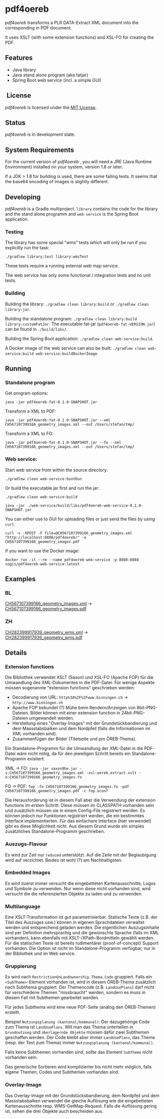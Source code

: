 # pdf4oereb 

_pdf4oereb_ transforms a PLR DATA-Extract XML document into the corresponding in PDF document.

It uses XSLT (with some extension functions) and XSL-FO for creating the PDF.

## Features
* Java library
* Java stand alone program (aka fatjar)
* Spring Boot web service (incl. a simple GUI)

##  License

_pdf4oereb_ is licensed under the [MIT License](LICENSE).

## Status

_pdf4oereb_  is in development state.

## System Requirements

For the current version of _pdf4oereb_ , you will need a JRE (Java Runtime Environment) installed on your system, version 1.8 or later.

If a JDK > 1.8 for building is used, there are some failing tests. It seems that the base64 encoding of images is slightly different.

## Developing

_pdf4oereb_ is a Gradle multiproject. `library` contains the code for the library and the stand alone programm and `web-service` is the Spring Boot application.

### Testing

The library has some special "wms" tests which will only be run if you explicitly run the task:

```
./gradlew library:test library:wmsTest
```

These tests require a running external web map service.

The web service has only some functional / integration tests and no unit tests.

### Building

Building the library: `./gradlew clean library:build` or `./gradlew clean library:jar`.

Building the standalone program: `./gradlew clean library:build library:customFatJar`. The executable fat-jar (`pdf4oereb-fat-VERSION.jar`) can be found in `./build/libs/`.

Building the Spring Boot application: `./gradlew clean web-service:build`.

A Docker image of the web service can also be built: `./gradlew clean web-service:build web-service:buildDockerImage`.

## Running

### Standalone program

Get program options:
```
java -jar pdf4oereb-fat-0.1.0-SNAPSHOT.jar 
```

Transform a XML to PDF:
```
java -jar pdf4oereb-fat-0.1.0-SNAPSHOT.jar --xml CH567107399166_geometry_images.xml --out /Users/stefan/tmp/
```

Transform a XML to FO:
```
java -jar pdf4oereb-fat-0.1.0-SNAPSHOT.jar --fo --xml CH567107399166_geometry_images.xml --out /Users/stefan/tmp/
```

### Web service:

Start web service from within the source directory:
```
./gradlew clean web-service:bootRun
```

Or build the executable jar first and run the jar:
```
./gradlew clean web-service:build
```
```
java -jar ./web-service/build/libs/pdf4oereb-web-service-0.1.0-SNAPSHOT.jar
```

You can either use to GUI for uploading files or just send the files by using `curl`:
```
curl -v -XPOST -F file=@CH567107399166_geometry_images.xml "http://localhost:8888/pdf4oereb/" -o CH567107399166_geometry_images.pdf
```

If you want to use the Docker image:
```
docker run -it --rm --name pdf4oereb-web-service -p 8888:8888 sogis/pdf4oereb-web-service:latest
```

## Examples
### BL
[CH567107399166_geometry_images.xml](https://gitlab.com/sogis/pdf4oereb/blob/master/library/src/test/data/bl/CH567107399166_geometry_images.xml) -> [CH567107399166_geometry_images.pdf](https://gitlab.com/sogis/pdf4oereb/blob/master/library/src/test/data/bl/CH567107399166_geometry_images.pdf)

### ZH
[CH282399917939_geometry_wms.xml](https://gitlab.com/sogis/pdf4oereb/blob/master/library/src/test/data/zh/CH282399917939_geometry_wms.xml) -> [CH282399917939_geometry_wms.pdf](https://gitlab.com/sogis/pdf4oereb/blob/master/library/src/test/data/zh/CH282399917939_geometry_wms.pdf)


## Details
### Extension functions
Die Bibliothek verwendet XSLT (Saxon) und XSL-FO (Apache FOP) für die Umwandlung des XML-Dokumentes in die PDF-Datei. Für wenige Aspekte müssen sogenannte "extension functions" geschrieben werden:

- Decodierung von URL: `http%3A%2F%2Fwww.binningen.ch` -> `http://www.binningen.ch`
- Apache FOP bekundet (?) Mühe beim Rendern/Anzeigen von 8bit-PNG-Dateien. Bilder können mit einer extension function in 24bit-PNG-Dateien umgewandelt werden.
- Herstellung eines "Overlay-Images" mit der Grundstückbandierung und dem Massstabsbalken und dem Nordpfeil (falls die Informationen im XML vorhanden sind).
- Zusammenfügen der Bilder (Titelseite und pro ÖREB-Thema).

Ein Standalone-Programm für die Umwandlung der XML-Datei in die PDF-Datei wäre nicht nötig, da für den jeweiligen Schritt bereits ein Standalone-Programm existiert:

XML -> FO: `java -jar saxon9he.jar -s:CH567107399166_geometry_images.xml -xsl:oereb_extract.xslt -o:CH567107399166_geometry_images.fo`

FO -> PDF: `fop -fo CH567107399166_geometry_images.fo -pdf CH567107399166_geometry_images.pdf -c fop.xconf`

Die Herausforderung ist in diesem Fall aber die Verwendung der extension functions im ersten Schritt. Diese müssen im CLASSPATH vorhanden sein und zusätzlich müssen sie in einem Config-File registriert werden. Es können jedoch nur Funktionen registriert werden, die ein bestimmtes Interface implementierten. Für das einfachere Interface (hier verwendet) gibt es diese Möglichkeit nicht. Aus diesem Grund wurde ein simples zusätzliches Standalone-Programm geschrieben.

### Auszugs-Flavour
Es wird zur Zeit nur `reduced` unterstützt. Auf die Zeile mit der Beglaubigung wird auf verzichtet. Beides ist wohl (?) am Nachhaltigsten.

### Embedded Images
Es wird zuerst immer versucht die eingebetteten Kartenausschnitte, Logos und Symbole zu verwenden. Nur wenn diese nicht vorhanden sind, wird versucht die die referenzierten Objekte zu laden und zu verwenden.

### Multilanguage
Eine XSLT-Transformation ist gut parametrisierbar. Statische Texte (z.B. der Titel des Auszuges usw.) können in eigenen Sprachdateien verwaltet werden und entsprechend geladen werden. Die eigentlichen Auszugsinhalte sind per Definition mehrsprachig und die gewünschte Sprache (falls im XML vorhanden), kann ebenfalls mit XSLT-/XPath-Bordmitteln gewählt werden. Für die statischen Texte ist bereits rudimentärer (proof-of-concept) Support vorhanden. Die Option ist nicht im Standalone-Programm verfügbar, nur in der Bibliothek und im Web service.

### Gruppierung
Es wird nach `RestrictionOnLandownership.Thema.Code` gruppiert. Falls ein `<SubTheme>`-Element vorhanden ist, wird in diesem ÖREB-Thema zusätzlich nach Subthema gruppiert. Der Themencode (z.B. `LandUsePlans`) darf nicht für verschiedene Themen "missbraucht" werden, sondern es muss in diesem Fall mit Subthemen gearbeitet werden. 

Für jedes Subthema wird eine neue PDF-Seite (analog den ÖREB-Themen) erstellt.

Beispiel `Nutzungsplanung (kantonal/kommunal)`: Der dazugehörige Code zum Thema ist `LandUsePlans`. Will man das Thema unterteilen in `Grundnutzung` und `überlagernde Objekte` müssen dafür zwei Subthemen geschaffen werden. Der Code bleibt aber immer `LandUsePlans`, das Theme (resp. der Text zum Thema) immer `Nutzungsplanung (kantonal/kommunal)`.

Falls keine Subthemen vorhanden sind, sollte das Element `SubTheme` nicht vorhanden sein.

Das generische Sortieren wird komplizierter bis nicht mehr möglich, falls eigene Themen, Codes und Subthemen vorhanden sind.

### Overlay-Image
Das Overlay-Image mit der Grundstücksbandierung, dem Nordpfeil und dem Massstabsbalken verwendet die gleiche Auflösung wie die eingebetteten Kartenausschnitte resp. WMS-GetMap-Request. Falls die Auflösung gering ist, sehen die drei Objekte auch bescheiden aus.

